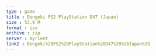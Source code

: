 ```yaml
---
type : game
title : Dengeki PS2 PlayStation D47 (Japan)
size : 53.9 M
format : iso
archive : zip
server : myrient
link2 : Dengeki%20PS2%20PlayStation%20D47%20%28Japan%29
---
```

